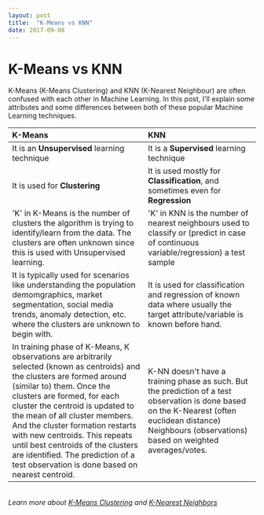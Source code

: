 ```yaml
---
layout: post
title:  "K-Means vs KNN"
date: 2017-09-08
---
```


# K-Means vs KNN

K-Means (K-Means Clustering) and KNN (K-Nearest Neighbour) are often confused with each other in Machine Learning. In this post, I'll explain some attributes and some differences between both of these popular Machine Learning techniques.
<!--
<p style="text-align:center"><img src="https://github.com/avannaldas/avannaldas.github.io/raw/master/uploads/kmeans-vs-knn.png" alt="K-Means vs KNN" title="K-Means vs KNN" style="max-width:1000px"></p>
-->

<span class="mtable">

| K-Means | KNN |
|:--------|:----|
| It is an __Unsupervised__ learning technique | It is a __Supervised__ learning technique |
| It is used for __Clustering__ | It is used mostly for __Classification__, and sometimes even for __Regression__ |
| 'K' in K-Means is the number of clusters the algorithm is trying to identify/learn from the data. The clusters are often unknown since this is used with Unsupervised learning. | 'K' in KNN is the number of nearest neighbours used to classify or (predict in case of continuous variable/regression) a test sample |
| It is typically used for scenarios like understanding the population demomgraphics, market segmentation, social media trends, anomaly detection, etc. where the clusters are unknown to begin with. | It is used for classification and regression of known data where usually the target attribute/variable is known before hand. |
| In training phase of K-Means, K observations are arbitrarily selected (known as centroids) and the clusters are formed around (similar to) them. Once the clusters are formed, for each cluster the centroid is updated to the mean of all cluster members. And the cluster formation restarts with new centroids. This repeats until best centroids of the clusters are identified. The prediction of a test observation is done based on nearest centroid. | K-NN doesn't have a training phase as such. But the prediction of a test observation is done based on the K-Nearest (often euclidean distance) Neighbours (observations) based on weighted averages/votes. |

</span>

<br />
<i>Learn more about <A href="https://en.wikipedia.org/wiki/K-means_clustering" target="_blank">K-Means Clustering</A> and <A href="https://en.wikipedia.org/wiki/K-nearest_neighbors_algorithm" target="_blank">K-Nearest Neighbors</A></i>
